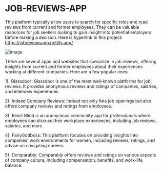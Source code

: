 # JOB-REVIEWS-APP
This platform typically allow users to search for specific roles and read reviews from current and former employees. They can be valuable resources for job seekers looking to gain insight into potential employers before making a decision. Here is hyperlink to this project: https://jobreviewsapp.netlify.app/

![image](https://github.com/Enockodhis/JOB-REVIEWS-APP/assets/107674019/3761697e-b8ee-4e6d-b842-21ef77e9711c)

There are several apps and websites that specialize in job reviews, offering insights from current and former employees about their experiences working at different companies. Here are a few popular ones:

  1). Glassdoor: Glassdoor is one of the most well-known platforms for job reviews. It provides anonymous reviews and ratings of companies, salaries, and interview experiences.

  2). Indeed Company Reviews: Indeed not only lists job openings but also offers company reviews and ratings from employees.

  3). Blind: Blind is an anonymous community app for professionals where employees can discuss their workplace experiences, including job reviews, salaries, and more.

  4). FairyGodboss: This platform focuses on providing insights into companies' work environments for women, including reviews, ratings, and advice on navigating careers.

  5). Comparably: Comparably offers reviews and ratings on various aspects of company culture, including compensation, benefits, and work-life balance.
